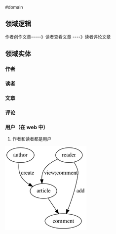 #domain

## 领域逻辑

作者创作文章-----》读者查看文章 ----》读者评论文章

## 领域实体

### 作者

### 读者

### 文章

### 评论

### 用户（在 web 中）

1. 作者和读者都是用户

![domain](./domain.dot.png)
